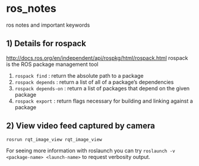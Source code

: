 # ros_notes
ros notes and important keywords


## 1) Details for rospack ##
http://docs.ros.org/en/independent/api/rospkg/html/rospack.html
rospack is the ROS package management tool
1) ```rospack find``` : return the absolute path to a package
2) ```rospack depends``` : return a list of all of a package’s dependencies
3) ```rospack depends-on``` : return a list of packages that depend on the given package
4) ```rospack export``` : return flags necessary for building and linking against a package

## 2) View video feed captured by camera ##
```
rosrun rqt_image_view rqt_image_view
```
For seeing more information with roslaunch you can try 
```roslaunch -v <package-name> <launch-name>``` to request verbosity output.
